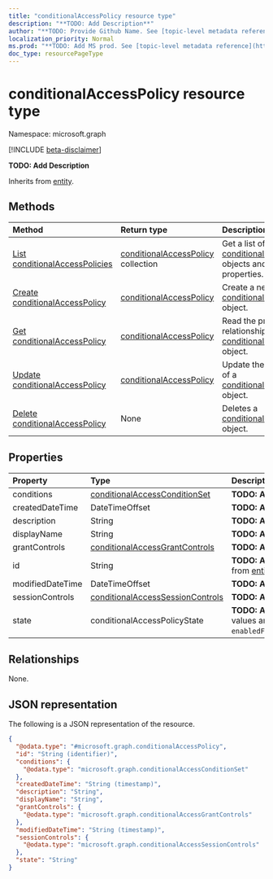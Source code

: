 ```yaml
---
title: "conditionalAccessPolicy resource type"
description: "**TODO: Add Description**"
author: "**TODO: Provide Github Name. See [topic-level metadata reference](https://msgo.azurewebsites.net/add/document/guidelines/metadata.html#topic-level-metadata)**"
localization_priority: Normal
ms.prod: "**TODO: Add MS prod. See [topic-level metadata reference](https://msgo.azurewebsites.net/add/document/guidelines/metadata.html#topic-level-metadata)**"
doc_type: resourcePageType
---
```


# conditionalAccessPolicy resource type

Namespace: microsoft.graph

[!INCLUDE [beta-disclaimer](../../includes/beta-disclaimer.md)]

**TODO: Add Description**


Inherits from [entity](../resources/entity.md).

## Methods
|Method|Return type|Description|
|:---|:---|:---|
|[List conditionalAccessPolicies](../api/conditionalaccesspolicy-list.md)|[conditionalAccessPolicy](../resources/conditionalaccesspolicy.md) collection|Get a list of the [conditionalAccessPolicy](../resources/conditionalaccesspolicy.md) objects and their properties.|
|[Create conditionalAccessPolicy](../api/conditionalaccesspolicy-create.md)|[conditionalAccessPolicy](../resources/conditionalaccesspolicy.md)|Create a new [conditionalAccessPolicy](../resources/conditionalaccesspolicy.md) object.|
|[Get conditionalAccessPolicy](../api/conditionalaccesspolicy-get.md)|[conditionalAccessPolicy](../resources/conditionalaccesspolicy.md)|Read the properties and relationships of a [conditionalAccessPolicy](../resources/conditionalaccesspolicy.md) object.|
|[Update conditionalAccessPolicy](../api/conditionalaccesspolicy-update.md)|[conditionalAccessPolicy](../resources/conditionalaccesspolicy.md)|Update the properties of a [conditionalAccessPolicy](../resources/conditionalaccesspolicy.md) object.|
|[Delete conditionalAccessPolicy](../api/conditionalaccesspolicy-delete.md)|None|Deletes a [conditionalAccessPolicy](../resources/conditionalaccesspolicy.md) object.|

## Properties
|Property|Type|Description|
|:---|:---|:---|
|conditions|[conditionalAccessConditionSet](../resources/conditionalaccessconditionset.md)|**TODO: Add Description**|
|createdDateTime|DateTimeOffset|**TODO: Add Description**|
|description|String|**TODO: Add Description**|
|displayName|String|**TODO: Add Description**|
|grantControls|[conditionalAccessGrantControls](../resources/conditionalaccessgrantcontrols.md)|**TODO: Add Description**|
|id|String|**TODO: Add Description** Inherited from [entity](../resources/entity.md).|
|modifiedDateTime|DateTimeOffset|**TODO: Add Description**|
|sessionControls|[conditionalAccessSessionControls](../resources/conditionalaccesssessioncontrols.md)|**TODO: Add Description**|
|state|conditionalAccessPolicyState|**TODO: Add Description**. Possible values are: `enabled`, `disabled`, `enabledForReportingButNotEnforced`.|

## Relationships
None.

## JSON representation
The following is a JSON representation of the resource.
<!-- {
  "blockType": "resource",
  "keyProperty": "id",
  "@odata.type": "microsoft.graph.conditionalAccessPolicy",
  "baseType": "microsoft.graph.entity",
  "openType": false
}
-->
``` json
{
  "@odata.type": "#microsoft.graph.conditionalAccessPolicy",
  "id": "String (identifier)",
  "conditions": {
    "@odata.type": "microsoft.graph.conditionalAccessConditionSet"
  },
  "createdDateTime": "String (timestamp)",
  "description": "String",
  "displayName": "String",
  "grantControls": {
    "@odata.type": "microsoft.graph.conditionalAccessGrantControls"
  },
  "modifiedDateTime": "String (timestamp)",
  "sessionControls": {
    "@odata.type": "microsoft.graph.conditionalAccessSessionControls"
  },
  "state": "String"
}
```

